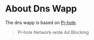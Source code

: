 # About Dns Wapp

The dns wapp is based on [Pi-hole](https://pi-hole.net/).

> Pi-hole Network-wide Ad Blocking
